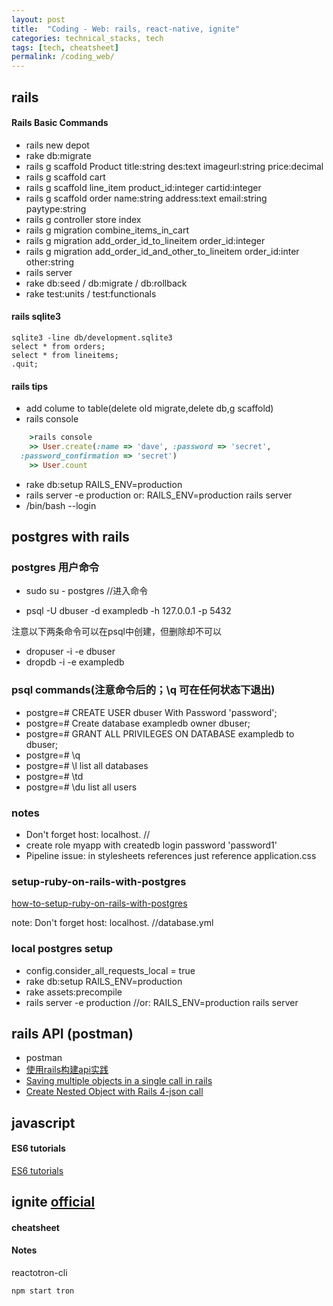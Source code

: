 ```yaml
---
layout: post
title:  "Coding - Web: rails, react-native, ignite"
categories: technical_stacks, tech
tags: [tech, cheatsheet]
permalink: /coding_web/
---
```

## rails

#### Rails Basic Commands
- rails new depot
- rake db:migrate
- rails g scaffold Product title:string des:text imageurl:string price:decimal
- rails g scaffold cart
- rails g scaffold line_item product_id:integer cartid:integer
- rails g scaffold order name:string address:text email:string paytype:string
- rails g controller store index
- rails g migration combine_items_in_cart
- rails g migration add_order_id_to_lineitem order_id:integer
- rails g migration add_order_id_and_other_to_lineitem order_id:inter other:string
- rails server
- rake db:seed / db:migrate / db:rollback
- rake test:units / test:functionals

#### rails sqlite3
    sqlite3 -line db/development.sqlite3
    select * from orders;
    select * from lineitems;
    .quit;

#### rails tips
- add colume to table(delete old migrate,delete db,g scaffold)
- rails console
``` ruby
    >rails console
    >> User.create(:name => 'dave', :password => 'secret',
  :password_confirmation => 'secret')
    >> User.count
```
- rake db:setup RAILS_ENV=production
- rails server -e production or: RAILS_ENV=production rails server
- /bin/bash --login

## postgres with rails

### postgres 用户命令
- sudo su - postgres   //进入命令

- psql -U dbuser -d exampledb -h 127.0.0.1 -p 5432

注意以下两条命令可以在psql中创建，但删除却不可以
- dropuser -i -e dbuser
- dropdb -i -e exampledb

### psql commands(注意命令后的；\q 可在任何状态下退出)
- postgre=# CREATE USER dbuser With Password 'password';
- postgre=# Create database exampledb owner dbuser;
- postgre=# GRANT ALL PRIVILEGES ON DATABASE exampledb to dbuser;
- postgre=# \q
- postgre=# \l list all databases
- postgre=# \td
- postgre=# \du list all users


### notes
- Don't forget host: localhost. //
- create role myapp with createdb login password 'password1'
- Pipeline issue: in stylesheets references just reference application.css

### setup-ruby-on-rails-with-postgres
[how-to-setup-ruby-on-rails-with-postgres](https://www.digitalocean.com/community/tutorials/how-to-setup-ruby-on-rails-with-postgres)

note: Don't forget host: localhost. //database.yml

### local postgres setup
- config.consider_all_requests_local = true
- rake db:setup RAILS_ENV=production
- rake assets:precompile
- rails server -e production  //or: RAILS_ENV=production rails server

## rails API (postman)
- postman
- [使用rails构建api实践](https://ruby-china.org/topics/25822)
- [Saving multiple objects in a single call in rails](http://stackoverflow.com/questions/2509320/saving-multiple-objects-in-a-single-call-in-rails)
- [Create Nested Object with Rails 4-json call](http://stackoverflow.com/questions/17394098/create-nested-object-with-rails-4-json-call)

## javascript
#### ES6 tutorials
[ES6 tutorials](http://javascript.ruanyifeng.com)

## ignite [official](https://github.com/infinitered/ignite)
#### cheatsheet
#### Notes
reactotron-cli

```
npm start tron
```
